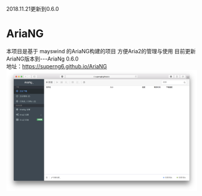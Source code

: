 2018.11.21更新到0.6.0
# AriaNG
本项目是基于 mayswind 的AriaNG构建的项目
方便Aria2的管理与使用
目前更新AriaNG版本到---AriaNg 0.6.0     
地址：https://superng6.github.io/AriaNG
![示例图片加载失败](https://raw.githubusercontent.com/SuperNG6/pic/master/pic/pic.png)
